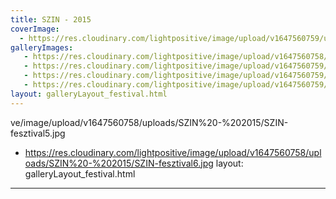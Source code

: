 ```yaml
---
title: SZIN - 2015
coverImage:
  - https://res.cloudinary.com/lightpositive/image/upload/v1647560759/uploads/SZIN%20-%202015/SZIN-fesztival10.jpg
galleryImages:
   - https://res.cloudinary.com/lightpositive/image/upload/v1647560758/uploads/SZIN%20-%202015/SZIN-fesztival8.jpg
   - https://res.cloudinary.com/lightpositive/image/upload/v1647560759/uploads/SZIN%20-%202015/SZIN-fesztival4.jpg
   - https://res.cloudinary.com/lightpositive/image/upload/v1647560759/uploads/SZIN%20-%202015/SZIN-fesztival9.jpg
   - https://res.cloudinary.com/lightpositive/image/upload/v1647560759/uploads/SZIN%20-%202015/SZIN-fesztival10.jpg
layout: galleryLayout_festival.html
---
```

ve/image/upload/v1647560758/uploads/SZIN%20-%202015/SZIN-fesztival5.jpg
   - https://res.cloudinary.com/lightpositive/image/upload/v1647560758/uploads/SZIN%20-%202015/SZIN-fesztival6.jpg
layout: galleryLayout_festival.html
---
